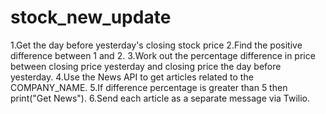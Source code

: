 # stock_new_update
1.Get the day before yesterday's closing stock price
2.Find the positive difference between 1 and 2.
3.Work out the percentage difference in price between closing price yesterday and closing price the day before yesterday.
4.Use the News API to get articles related to the COMPANY_NAME.
5.If difference percentage is greater than 5 then print("Get News").
6.Send each article as a separate message via Twilio.
